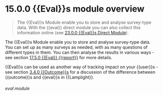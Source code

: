 # 15.0.0    {{Eval}}s module overview

> The {{Eval}}s Module enable you to store and analyse survey-type data. With the {{eval}} direct module you can also collect this information online (see [23.0.0  {{Eval}}s Direct Module](/help/index/v/{{version}}/p/23.0.0)). 

The {{Eval}}s Module enable you to store and analyse survey-type data. You can set up as many surveys as needed, with as many questions of different types in them. You can then analyse the results in various ways - see section [17.5.0  {{Eval}} {{report}}](/help/index/v/{{version}}/p/17.5.0) for more details.

{{Eval}}s can be used as another way of tracking impact on your {{user}}s - see section [3.4.0  {{Outcome}}s](/help/index/v/{{version}}/p/3.4.0) for a discussion of the difference between {{outcome}}s and {{eval}}s in {{Lamplight}}. 

###### eval module

